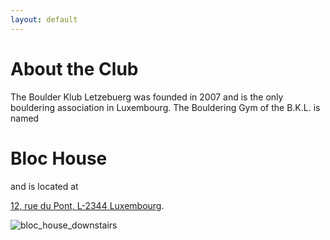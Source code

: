 ```yaml
---
layout: default
---
```


# About the Club
 

The Boulder Klub Letzebuerg was founded in 2007 and is the only bouldering association in Luxembourg. The Bouldering Gym of the B.K.L. is named <h1 id="norm">Bloc House</h1> and is located at

[12, rue du Pont, L-2344 Luxembourg](https://www.google.de/maps/place/Bloc+House/@49.6155165,6.1323846,15z/data=!4m5!3m4!1s0x0:0xefd6174b3e70ce07!8m2!3d49.6155165!4d6.1323846).

![bloc_house_downstairs](./assets/bloc_house_downstairs.png)
